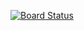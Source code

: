 [![Board Status](https://dev.azure.com/AuroraHub/1d16aed9-07bd-4ddb-b6d4-99cbe66924b3/fceb19a6-d6e6-4186-a5f8-9041014fcb34/_apis/work/boardbadge/20be362e-c41b-442e-8233-7bf3bb5d5703)](https://dev.azure.com/AuroraHub/1d16aed9-07bd-4ddb-b6d4-99cbe66924b3/_boards/board/t/fceb19a6-d6e6-4186-a5f8-9041014fcb34/Microsoft.RequirementCategory)
